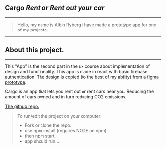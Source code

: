 ## Cargo _Rent or Rent out your car_

---

> Hello, my name is Albin Ryberg i have made a prototype app for one of my projects.

---

## About this project.

---

This "App" is the second part in the ux course about implementation of design and functionality. This app is made in react with basic firebase authentication. The design is copied (to the best of my ability) from a [figma prototype](https://www.figma.com/file/Dxo5dsipp2ihV3CjlQbjVm/CarGo-H%C3%A5llbart-Resande-Grupp-5).

Cargo is an app that lets you rent out or rent cars near you. Reducing the amount of cars owned and in turn reducing CO2 emissions.

[The github repo.](https://github.com/AlbinR/cargo)

> To run/edit the project on your computer:
>
> - Fork or clone the repo.
> - use npm install (requires NODE an npm).
> - then npm start.
> - app should run...
